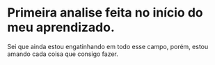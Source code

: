 # Primeira analise feita no início do meu aprendizado.
Sei que ainda estou engatinhando em todo esse campo, porém, estou amando cada coisa que consigo fazer.
